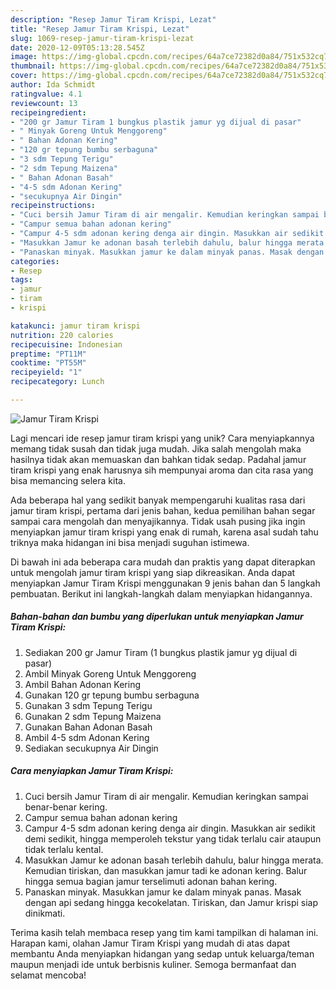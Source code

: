 ```yaml
---
description: "Resep Jamur Tiram Krispi, Lezat"
title: "Resep Jamur Tiram Krispi, Lezat"
slug: 1069-resep-jamur-tiram-krispi-lezat
date: 2020-12-09T05:13:28.545Z
image: https://img-global.cpcdn.com/recipes/64a7ce72382d0a84/751x532cq70/jamur-tiram-krispi-foto-resep-utama.jpg
thumbnail: https://img-global.cpcdn.com/recipes/64a7ce72382d0a84/751x532cq70/jamur-tiram-krispi-foto-resep-utama.jpg
cover: https://img-global.cpcdn.com/recipes/64a7ce72382d0a84/751x532cq70/jamur-tiram-krispi-foto-resep-utama.jpg
author: Ida Schmidt
ratingvalue: 4.1
reviewcount: 13
recipeingredient:
- "200 gr Jamur Tiram 1 bungkus plastik jamur yg dijual di pasar"
- " Minyak Goreng Untuk Menggoreng"
- " Bahan Adonan Kering"
- "120 gr tepung bumbu serbaguna"
- "3 sdm Tepung Terigu"
- "2 sdm Tepung Maizena"
- " Bahan Adonan Basah"
- "4-5 sdm Adonan Kering"
- "secukupnya Air Dingin"
recipeinstructions:
- "Cuci bersih Jamur Tiram di air mengalir. Kemudian keringkan sampai benar-benar kering."
- "Campur semua bahan adonan kering"
- "Campur 4-5 sdm adonan kering denga air dingin. Masukkan air sedikit demi sedikit, hingga memperoleh tekstur yang tidak terlalu cair ataupun tidak terlalu kental."
- "Masukkan Jamur ke adonan basah terlebih dahulu, balur hingga merata. Kemudian tiriskan, dan masukkan jamur tadi ke adonan kering. Balur hingga semua bagian jamur terselimuti adonan bahan kering."
- "Panaskan minyak. Masukkan jamur ke dalam minyak panas. Masak dengan api sedang hingga kecokelatan. Tiriskan, dan Jamur krispi siap dinikmati."
categories:
- Resep
tags:
- jamur
- tiram
- krispi

katakunci: jamur tiram krispi 
nutrition: 220 calories
recipecuisine: Indonesian
preptime: "PT11M"
cooktime: "PT55M"
recipeyield: "1"
recipecategory: Lunch

---
```



![Jamur Tiram Krispi](https://img-global.cpcdn.com/recipes/64a7ce72382d0a84/751x532cq70/jamur-tiram-krispi-foto-resep-utama.jpg)

Lagi mencari ide resep jamur tiram krispi yang unik? Cara menyiapkannya memang tidak susah dan tidak juga mudah. Jika salah mengolah maka hasilnya tidak akan memuaskan dan bahkan tidak sedap. Padahal jamur tiram krispi yang enak harusnya sih mempunyai aroma dan cita rasa yang bisa memancing selera kita.



Ada beberapa hal yang sedikit banyak mempengaruhi kualitas rasa dari jamur tiram krispi, pertama dari jenis bahan, kedua pemilihan bahan segar sampai cara mengolah dan menyajikannya. Tidak usah pusing jika ingin menyiapkan jamur tiram krispi yang enak di rumah, karena asal sudah tahu triknya maka hidangan ini bisa menjadi suguhan istimewa.


Di bawah ini ada beberapa cara mudah dan praktis yang dapat diterapkan untuk mengolah jamur tiram krispi yang siap dikreasikan. Anda dapat menyiapkan Jamur Tiram Krispi menggunakan 9 jenis bahan dan 5 langkah pembuatan. Berikut ini langkah-langkah dalam menyiapkan hidangannya.

<!--inarticleads1-->

##### Bahan-bahan dan bumbu yang diperlukan untuk menyiapkan Jamur Tiram Krispi:

1. Sediakan 200 gr Jamur Tiram (1 bungkus plastik jamur yg dijual di pasar)
1. Ambil  Minyak Goreng Untuk Menggoreng
1. Ambil  Bahan Adonan Kering
1. Gunakan 120 gr tepung bumbu serbaguna
1. Gunakan 3 sdm Tepung Terigu
1. Gunakan 2 sdm Tepung Maizena
1. Gunakan  Bahan Adonan Basah
1. Ambil 4-5 sdm Adonan Kering
1. Sediakan secukupnya Air Dingin




<!--inarticleads2-->

##### Cara menyiapkan Jamur Tiram Krispi:

1. Cuci bersih Jamur Tiram di air mengalir. Kemudian keringkan sampai benar-benar kering.
1. Campur semua bahan adonan kering
1. Campur 4-5 sdm adonan kering denga air dingin. Masukkan air sedikit demi sedikit, hingga memperoleh tekstur yang tidak terlalu cair ataupun tidak terlalu kental.
1. Masukkan Jamur ke adonan basah terlebih dahulu, balur hingga merata. Kemudian tiriskan, dan masukkan jamur tadi ke adonan kering. Balur hingga semua bagian jamur terselimuti adonan bahan kering.
1. Panaskan minyak. Masukkan jamur ke dalam minyak panas. Masak dengan api sedang hingga kecokelatan. Tiriskan, dan Jamur krispi siap dinikmati.




Terima kasih telah membaca resep yang tim kami tampilkan di halaman ini. Harapan kami, olahan Jamur Tiram Krispi yang mudah di atas dapat membantu Anda menyiapkan hidangan yang sedap untuk keluarga/teman maupun menjadi ide untuk berbisnis kuliner. Semoga bermanfaat dan selamat mencoba!
